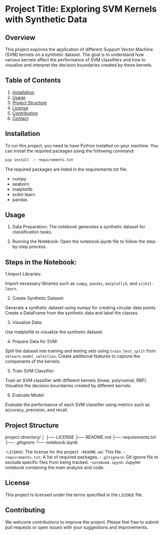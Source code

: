 # Project Title: Exploring SVM Kernels with Synthetic Data

## Overview

This project explores the application of different Support Vector Machine (SVM) kernels on a synthetic dataset. The goal is to understand how various kernels affect the performance of SVM classifiers and how to visualize and interpret the decision boundaries created by these kernels.

## Table of Contents
1. [Installation](#installation)
2. [Usage](#usage)
3. [Project Structure](#project-structure)
4. [License](#license)
5. [Contributing](#contributing)
6. [Contact](#contact)

## Installation

To run this project, you need to have Python installed on your machine. You can install the required packages using the following command:

```sh
pip install -r requirements.txt
```
The required packages are listed in the requirements.txt file:

- numpy
- seaborn
- matplotlib
- scikit-learn
- pandas

## Usage
1. Data Preparation: The notebook generates a synthetic dataset for classification tasks.

2. Running the Notebook: Open the notebook.ipynb file to follow the step-by-step process.

## Steps in the Notebook:
1.Import Libraries:

Import necessary libraries such as `numpy`, `pandas`, `matplotlib`, and `scikit-learn`.

2. Create Synthetic Dataset:

Generate a synthetic dataset using numpy for creating circular data points.
Create a DataFrame from the synthetic data and label the classes.

3. Visualize Data:

Use matplotlib to visualize the synthetic dataset.

4. Prepare Data for SVM:

Split the dataset into training and testing sets using `train_test_split` from `sklearn.model_selection`.
Create additional features to capture the components of the kernels.

5. Train SVM Classifier:

Train an SVM classifier with different kernels (linear, polynomial, RBF).
Visualize the decision boundaries created by different kernels.

6. Evaluate Model:

Evaluate the performance of each SVM classifier using metrics such as accuracy, precision, and recall.

## Project Structure

project-directory/
│
├── LICENSE
├── README.md
├── requirements.txt
├── .gitignore
└── notebook.ipynb

-`LICENSE`: The license for the project.
-`README.md`: This file.
-`requirements.txt`: A list of required packages.
-`.gitignore`: Git ignore file to exclude specific files from being tracked.
-`notebook.ipynb`: Jupyter notebook containing the main analysis and code.

## License
This project is licensed under the terms specified in the `LICENSE` file.

## Contributing
We welcome contributions to improve the project. Please feel free to submit pull requests or open issues with your suggestions and improvements.

